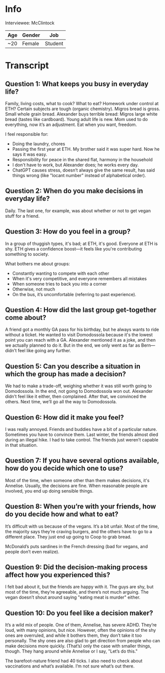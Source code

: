 # Info
Interviewee: McClintock

| Age   | Gender | Job 	   |
| ----- | ------ | ------- |
| ~20   | Female | Student |


# Transcript
## Question 1: What keeps you busy in everyday life?
Family, living costs, what to cook? What to eat? Homework under control at ETH?
Certain subjects are tough (organic chemistry). Migros bread is gross. Small whole grain bread.
Alexander buys terrible bread: Migros large white bread (tastes like cardboard).
Young adult life is new. Mom used to do everything, now it’s an adjustment. Eat when you want, freedom.

I feel responsible for:
* Doing the laundry, chores
* Passing the first year at ETH. My brother said it was super hard. Now he says it was easy.
* Responsibility for peace in the shared flat, harmony in the household
* I don't have to work, but Alexander does; he works every day.
* ChatGPT causes stress, doesn’t always give the same result, has said things wrong (like "locant number" instead of alphabetical order).


## Question 2: When do you make decisions in everyday life?
Daily. The last one, for example, was about whether or not to get vegan stuff for a friend.


## Question 3: How do you feel in a group?
In a group of thuggish types, it's bad; at ETH, it's good. Everyone at ETH is shy. ETH gives a confidence boost—it feels like you're contributing something to society.

What bothers me about groups:
* Constantly wanting to compete with each other
* When it's very competitive, and everyone remembers all mistakes
* When someone tries to back you into a corner
* Otherwise, not much
* On the bus, it’s uncomfortable (referring to past experience).


## Question 4: How did the last group get-together come about?
A friend got a monthly GA pass for his birthday, but he always wants to ride without a ticket. He wanted to visit Domodossola because it's the lowest point you can reach with a GA. Alexander mentioned it as a joke, and then we actually planned to do it. But in the end, we only went as far as Bern—didn’t feel like going any further.


## Question 5: Can you describe a situation in which the group has made a decision?
We had to make a trade-off, weighing whether it was still worth going to Domodossola. In the end, not going to Domodossola won out. Alexander didn’t feel like it either, then complained. After that, we convinced the others. Next time, we’ll go all the way to Domodossola.


## Question 6: How did it make you feel?
I was really annoyed. Friends and buddies have a bit of a particular nature. Sometimes you have to convince them. Last winter, the friends almost died during an illegal hike. I had to take control. The friends just weren’t capable in that situation.


## Question 7: If you have several options available, how do you decide which one to use?
Most of the time, when someone other than them makes decisions, it's Annelise. Usually, the decisions are fine. When reasonable people are involved, you end up doing sensible things.


## Question 8: When you’re with your friends, how do you decide how and what to eat?
It’s difficult with us because of the vegans. It’s a bit unfair. Most of the time, the majority says they’re craving burgers, and the others have to go to a different place. They just end up going to Coop to grab bread.

McDonald’s puts sardines in the French dressing (bad for vegans, and people don’t even realize).


## Question 9: Did the decision-making process affect how you experienced this?
I felt bad about it, but the friends are happy with it. The guys are shy, but most of the time, they’re agreeable, and there’s not much arguing. The vegan doesn’t shout around saying "eating meat is murder" either.


## Question 10: Do you feel like a decision maker?
It’s a wild mix of people. One of them, Annelise, has severe ADHD. They’re loud, with many opinions, but nice. However, often the opinions of the shy ones are overruled, and while it bothers them, they don’t take it too personally. The shy ones are also glad to get direction from people who can make decisions more quickly. (That’s) only the case with smaller things, though. They hang around while Annelise or I say, "Let’s do this."

The barefoot-nature friend had 40 ticks. I also need to check about vaccinations and what’s available. I’m not sure what’s out there.
